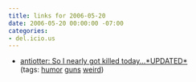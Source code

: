 ```yaml
---
title: links for 2006-05-20
date: 2006-05-20 00:00:00 -07:00
categories:
- del.icio.us
---
```


<ul class="delicious">
	<li>
		<div class="delicious-link"><a href="http://antiotter.livejournal.com/144625.html">antiotter: So I nearly got killed today...*UPDATED*</a></div>
		<div class="delicious-tags">(tags: <a href="http://del.icio.us/torrez/humor">humor</a> <a href="http://del.icio.us/torrez/guns">guns</a> <a href="http://del.icio.us/torrez/weird">weird</a>)</div>
	</li>
</ul>
